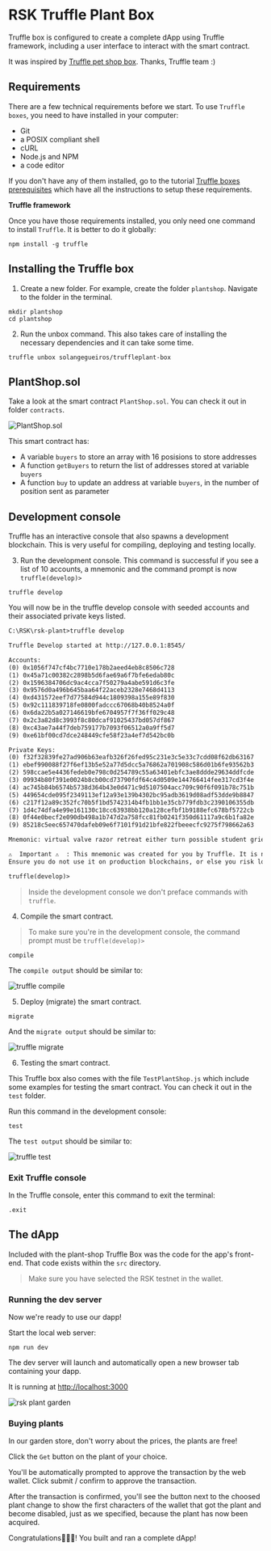 # RSK Truffle Plant Box

Truffle box is configured to create a complete dApp using Truffle framework, including a user interface to interact with the smart contract.

It was inspired by [Truffle pet shop box](https://www.trufflesuite.com/boxes/pet-shop). 
Thanks, Truffle team :)

## Requirements

There are a few technical requirements before we start. 
To use `Truffle boxes`, you need to have installed in your computer:

- Git
- a POSIX compliant shell
- cURL
- Node.js and NPM
- a code editor

If you don't have any of them installed, go to the tutorial [Truffle boxes prerequisites](https://ethereum.solange.dev/#/en/truffle/truffle-project-prerequisites) which have all the instructions to setup these requirements.

**Truffle framework**

Once you have those requirements installed, you only need one command to install `Truffle`.
It is better to do it globally:

```shell
npm install -g truffle
```

## Installing the Truffle box

1. Create a new folder. 
For example, create the folder `plantshop`.
Navigate to the folder in the terminal.

```shell
mkdir plantshop
cd plantshop
```

2. Run the unbox command. 
This also takes care of installing the necessary dependencies and it can take some time.

```shell
truffle unbox solangegueiros/truffleplant-box
```


## PlantShop.sol

Take a look at the smart contract `PlantShop.sol`. You can check it out in folder `contracts`.

![PlantShop.sol](/images/image-02.png)

This smart contract has:

* A variable `buyers` to store an array with 16 posisions to store addresses
* A function `getBuyers` to return the list of addresses stored at variable `buyers`
* A function `buy` to update an address at variable `buyers`, in the number of position sent as parameter

## Development console

Truffle has an interactive console that also spawns a development blockchain. This is very useful for compiling, deploying and testing locally.

3. Run the development console. This command is successful if you see a list of 10 accounts, a mnemonic and the command prompt is now `truffle(develop)>`

```shell
truffle develop
```

You will now be in the truffle develop console with seeded accounts and their associated private keys listed.

```txt
C:\RSK\rsk-plant>truffle develop

Truffle Develop started at http://127.0.0.1:8545/

Accounts:
(0) 0x1056f747cf4bc7710e178b2aeed4eb8c8506c728
(1) 0x45a71c00382c2898b5d6fae69a6f7bfe6edab80c
(2) 0x1596384706dc9ac4cca7f50279a4abe591d6c3fe
(3) 0x9576d0a496b645baa64f22aceb2328e7468d4113
(4) 0xd431572eef7d77584d944c1809398a155e89f830
(5) 0x92c111839718fe0800fadccc67068b40b8524a0f
(6) 0x6da22b5a027146619bfe6704957f7f36ff029c48
(7) 0x2c3a82d8c3993f8c80dcaf91025437bd057df867
(8) 0xc43ae7a44f7deb759177b7093f06512a0a9ff5d7
(9) 0xe61bf00cd7dce248449cfe58f23a4ef7d542bc0b

Private Keys:
(0) f32f32839fe27ad906b63eafb326f26fed95c231e3c5e33c7cdd08f62db63167
(1) ebef990088f27f6ef13b5e52a77d5dcc5a76862a701908c586d01b6fe93562b3
(2) 598ccae5e4436fedeb0e798c0d254789c55a63401ebfc3ae8ddde29634ddfcde
(3) 09934b80f391e0024b8cb00cd73790fdf64c4d0509e144766414fee317cd3f4e
(4) ac745b84b6574b5738d364b43e0d471c9d5107504acc709c90f6f091b78c751b
(5) 449654cde095f2349113ef12a93e139b4302bc95adb3619d08adf53dde9b8847
(6) c217f12a89c352fc70b5f1bd5742314b4fb1bb1e35cb779fdb3c2390106355db
(7) 1d4c74dfa4e99e161130c18cc63938bb120a128cefbf1b9188efc678bf5722cb
(8) 0f44e0becf2e090db498a1b747d2a758fcc81fb0241f350d61117a9c6b1fa82e
(9) 85218c5eec657470dafeb09e6f7101f91d21bfe822fbeeecfc9275f798662a63

Mnemonic: virtual valve razor retreat either turn possible student grief engage attract fiber

⚠️  Important ⚠️  : This mnemonic was created for you by Truffle. It is not secure.
Ensure you do not use it on production blockchains, or else you risk losing funds.

truffle(develop)>
```

> Inside the development console we don't preface commands with `truffle`.

4. Compile the smart contract. 

> To make sure you're in the development console, the command prompt must be `truffle(develop)>`

```shell
compile
```

The `compile output` should be similar to:

![truffle compile](/images/image-03.png)

5. Deploy (migrate) the smart contract. 

```shell
migrate
```

And the `migrate output` should be similar to:

![truffle migrate](/images/image-04.png)

6. Testing the smart contract.

This Truffle box also comes with the file `TestPlantShop.js` which include some examples for testing the smart contract. 
You can check it out in the `test` folder.

Run this command in the development console:

```shell
test
```

The `test output` should be similar to:

![truffle test](/images/image-05.png)

### Exit Truffle console

In the Truffle console, enter this command to exit the terminal:

```shell
.exit
```


## The dApp

Included with the plant-shop Truffle Box was the code for the app's front-end. That code exists within the `src` directory.

> Make sure you have selected the RSK testnet in the wallet.

### Running the dev server

Now we're ready to use our dapp!

Start the local web server:

```shell
npm run dev
```

The dev server will launch and automatically open a new browser tab containing your dapp.

It is running at [http://localhost:3000](http://localhost:3000)

![rsk plant garden](/images/image-11.png)

### Buying plants

In our garden store, don't worry about the prices, the plants are free!

Click the `Get` button on the plant of your choice.

You'll be automatically prompted to approve the transaction by the web wallet. 
Click submit / confirm to approve the transaction.

After the transaction is confirmed, you'll see the button next to the choosed plant change to show the first characters of the wallet that got the plant and become disabled, just as we specified, because the plant has now been acquired.

Congratulations👏👏👏! You built and ran a complete dApp!
